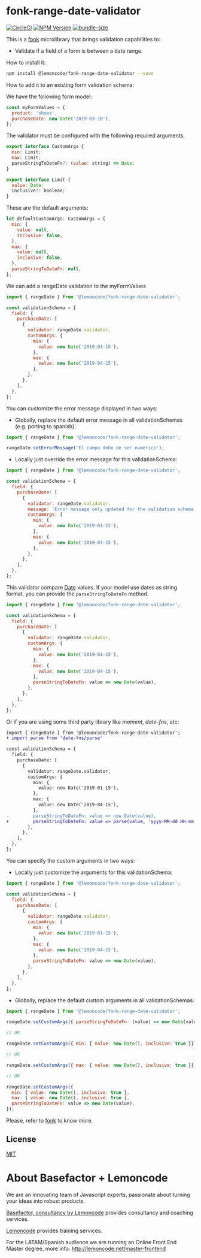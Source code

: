 # fonk-range-date-validator

[![CircleCI](https://badgen.net/github/status/Lemoncode/fonk-range-date-validator/master?icon=circleci&label=circleci)](https://circleci.com/gh/Lemoncode/fonk-range-date-validator/tree/master)
[![NPM Version](https://badgen.net/npm/v/@lemoncode/fonk-range-date-validator?icon=npm&label=npm)](https://www.npmjs.com/package/@lemoncode/fonk-range-date-validator)
[![bundle-size](https://badgen.net/bundlephobia/min/@lemoncode/fonk-range-date-validator)](https://bundlephobia.com/result?p=@lemoncode/fonk-range-date-validator)

This is a [fonk](https://github.com/Lemoncode/fonk) microlibrary that brings validation capabilities to:

- Validate if a field of a form is between a date range.

How to install it:

```bash
npm install @lemoncode/fonk-range-date-validator --save
```

How to add it to an existing form validation schema:

We have the following form model:

```javascript
const myFormValues = {
  product: 'shoes',
  purchaseDate: new Date('2019-03-10'),
};
```

The validator must be configured with the following required arguments:

```javascript
export interface CustomArgs {
  min: Limit;
  max: Limit;
  parseStringToDateFn?: (value: string) => Date;
}

export interface Limit {
  value: Date;
  inclusive?: boolean;
}

```

These are the default arguments:

```javascript
let defaultCustomArgs: CustomArgs = {
  min: {
    value: null,
    inclusive: false,
  },
  max: {
    value: null,
    inclusive: false,
  },
  parseStringToDateFn: null,
};

```

We can add a rangeDate validation to the myFormValues

```javascript
import { rangeDate } from '@lemoncode/fonk-range-date-validator';

const validationSchema = {
  field: {
    purchaseDate: [
      {
        validator: rangeDate.validator,
        customArgs: {
          min: {
            value: new Date('2019-01-15'),
          },
          max: {
            value: new Date('2019-04-15'),
          },
        },
      },
    ],
  },
};
```

You can customize the error message displayed in two ways:

- Globally, replace the default error message in all validationSchemas (e.g. porting to spanish):

```javascript
import { rangeDate } from '@lemoncode/fonk-range-date-validator';

rangeDate.setErrorMessage('El campo debe de ser numérico');
```

- Locally just override the error message for this validationSchema:

```javascript
import { rangeDate } from '@lemoncode/fonk-range-date-validator';

const validationSchema = {
  field: {
    purchaseDate: [
      {
        validator: rangeDate.validator,
        message: 'Error message only updated for the validation schema',
        customArgs: {
          min: {
            value: new Date('2019-01-15'),
          },
          max: {
            value: new Date('2019-04-15'),
          },
        },
      },
    ],
  },
};
```

This validator compare [Date](https://developer.mozilla.org/es/docs/Web/JavaScript/Referencia/Objetos_globales/Date) values. If your model use dates as string format, you can provide the `parseStringToDateFn` method.

```javascript
import { rangeDate } from '@lemoncode/fonk-range-date-validator';

const validationSchema = {
  field: {
    purchaseDate: [
      {
        validator: rangeDate.validator,
        customArgs: {
          min: {
            value: new Date('2019-01-15'),
          },
          max: {
            value: new Date('2019-04-15'),
          },
          parseStringToDateFn: value => new Date(value),
        },
      },
    ],
  },
};
```

Or if you are using some third party library like _moment_, _date-fns_, etc:

```diff
import { rangeDate } from '@lemoncode/fonk-range-date-validator';
+ import parse from 'date-fns/parse'

const validationSchema = {
  field: {
    purchaseDate: [
      {
        validator: rangeDate.validator,
        customArgs: {
          min: {
            value: new Date('2019-01-15'),
          },
          max: {
            value: new Date('2019-04-15'),
          },
-         parseStringToDateFn: value => new Date(value),
+         parseStringToDateFn: value => parse(value, 'yyyy-MM-dd HH:mm:ss', new Date()),
        },
      },
    ],
  },
};
```

You can specify the custom arguments in two ways:

- Locally just customize the arguments for this validationSchema:

```javascript
import { rangeDate } from '@lemoncode/fonk-range-date-validator';

const validationSchema = {
  field: {
    purchaseDate: [
      {
        validator: rangeDate.validator,
        customArgs: {
          min: {
            value: new Date('2019-01-15'),
          },
          max: {
            value: new Date('2019-04-15'),
          },
          parseStringToDateFn: value => new Date(value),
        },
      },
    ],
  },
};
```

- Globally, replace the default custom arguments in all validationSchemas:

```javascript
import { rangeDate } from '@lemoncode/fonk-range-date-validator';

rangeDate.setCustomArgs({ parseStringToDateFn: (value) => new Date(value) ) });

// OR

rangeDate.setCustomArgs({ min: { value: new Date(), inclusive: true }});

// OR

rangeDate.setCustomArgs({ max: { value: new Date(), inclusive: true }});

// OR

rangeDate.setCustomArgs({
  min: { value: new Date(), inclusive: true },
  max: { value: new Date(), inclusive: true },
  parseStringToDateFn: value => new Date(value),
});

```

Please, refer to [fonk](https://github.com/Lemoncode/fonk) to know more.

## License

[MIT](./LICENSE)

# About Basefactor + Lemoncode

We are an innovating team of Javascript experts, passionate about turning your ideas into robust products.

[Basefactor, consultancy by Lemoncode](http://www.basefactor.com) provides consultancy and coaching services.

[Lemoncode](http://lemoncode.net/services/en/#en-home) provides training services.

For the LATAM/Spanish audience we are running an Online Front End Master degree, more info: http://lemoncode.net/master-frontend
